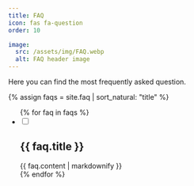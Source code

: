```yaml
---
title: FAQ
icon: fas fa-question
order: 10

image:
  src: /assets/img/FAQ.webp
  alt: FAQ header image
---
```

Here you can find the most frequently asked question.

{% assign faqs = site.faq | sort_natural: "title" %}
<ul class="jekyllcodex_accordion">
{% for faq in faqs %}
  <li>
    <input id="faq{{ forloop.index }}" type="checkbox" />
    <label for="faq{{ forloop.index }}"><h2>{{ faq.title }}</h2></label>
    <div class="faq_content">{{ faq.content | markdownify }}</div>
  </li>
{% endfor %}
</ul>


<script>
jQuery(document).ready(function() {
  setTimeout(function(){
    let faq = $(location).attr('hash').slice(1);
    console.log('FAQ',faq);
    if ('' != faq) {
      jQuery('#' + faq).parent().click();
    }
  },700)
})
</script>